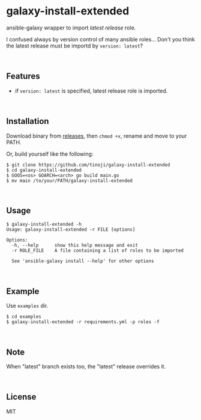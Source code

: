 galaxy-install-extended
========================
ansible-galaxy wrapper to import *latest release* role.

I confused always by version control of many ansible roles... Don't you think the latest release must be importd by `version: latest`?

<br>

Features
---------
- if `version: latest` is specified, latest release role is imported.

<br>

Installation
-------------
Download binary from [releases](https://github.com/tinoji/galaxy-install-extended/releases), then `chmod +x`, rename and move to your PATH.

Or, build yourself like the following:
```
$ git clone https://github.com/tinoji/galaxy-install-extended
$ cd galaxy-install-extended
$ GOOS=<os> GOARCH=<arch> go build main.go
$ mv main /to/your/PATH/galaxy-install-extended
```

<br>

Usage
--------
```
$ galaxy-install-extended -h
Usage: galaxy-install-extended -r FILE [options]

Options:
  -h, --help      show this help message and exit
  -r ROLE_FILE    A file containing a list of roles to be imported

  See 'ansible-galaxy install --help' for other options
```

<br>

Example
-------
Use `examples` dir.

```
$ cd examples
$ galaxy-install-extended -r requirements.yml -p roles -f
```

<br>

Note
-----
When "latest" branch exists too, the "latest" release overrides it.

<br>

License
--------
MIT
